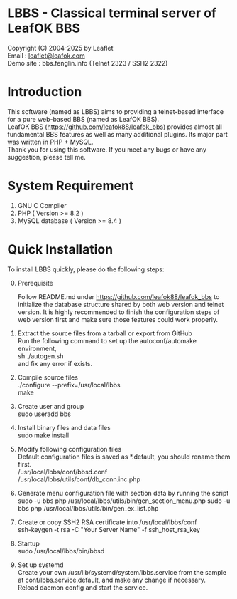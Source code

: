 # LBBS - Classical terminal server of LeafOK BBS

Copyright (C) 2004-2025 by Leaflet  
Email : leaflet@leafok.com  
Demo site : bbs.fenglin.info (Telnet 2323 / SSH2 2322)


Introduction
=================
This software (named as LBBS) aims to providing a telnet-based interface for a pure web-based BBS (named as LeafOK BBS).  
LeafOK BBS (https://github.com/leafok88/leafok_bbs) provides almost all fundamental BBS features as well as many additional plugins. Its major part was written in PHP + MySQL.  
Thank you for using this software. If you meet any bugs or have any suggestion, please tell me.


System Requirement
==================
1) GNU C Compiler
2) PHP ( Version >= 8.2 )
3) MySQL database ( Version >= 8.4 )


Quick Installation
==================
To install LBBS quickly, please do the following steps:

0) Prerequisite

   Follow README.md under https://github.com/leafok88/leafok_bbs to initialize the database structure shared by both web version and telnet version. It is highly recommended to finish the configuration steps of web version first and make sure those features could work properly.

1) Extract the source files from a tarball or export from GitHub  
   Run the following command to set up the autoconf/automake environment,  
   sh ./autogen.sh  
   and fix any error if exists.

2) Compile source files  
   ./configure --prefix=/usr/local/lbbs  
   make

3) Create user and group  
   sudo useradd bbs

4) Install binary files and data files  
   sudo make install

5) Modify following configuration files  
   Default configuration files is saved as *.default, you should rename them first.  
   /usr/local/lbbs/conf/bbsd.conf  
   /usr/local/lbbs/utils/conf/db_conn.inc.php

6) Generate menu configuration file with section data by running the script  
   sudo -u bbs php /usr/local/lbbs/utils/bin/gen_section_menu.php
   sudo -u bbs php /usr/local/lbbs/utils/bin/gen_ex_list.php

7) Create or copy SSH2 RSA certificate into /usr/local/lbbs/conf  
   ssh-keygen -t rsa -C "Your Server Name" -f ssh_host_rsa_key

8) Startup  
   sudo /usr/local/lbbs/bin/bbsd

9) Set up systemd  
   Create your own /usr/lib/systemd/system/lbbs.service from the sample at conf/lbbs.service.default, and make any change if necessary.  
   Reload daemon config and start the service.  
